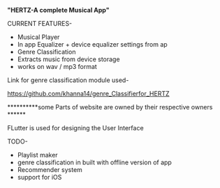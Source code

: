 **"HERTZ-A complete Musical App"**

CURRENT FEATURES-
* Musical Player
* In app Equalizer + device equalizer settings from ap
* Genre Classification
* Extracts music from device storage
* works on wav / mp3 format

Link for genre classification module used-

https://github.com/khanna14/genre_Classifierfor_HERTZ

**********some Parts of website are owned by their respective owners ******

FLutter is used for designing the User Interface

TODO-
* Playlist maker
* genre classification in built  with offline version of app
* Recommender system
* support for iOS